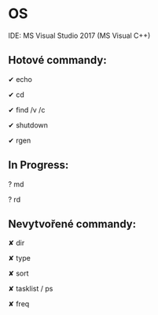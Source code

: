 # OS

IDE: MS Visual Studio 2017 (MS Visual C++)

## Hotové commandy:

  ✔ echo
  
  ✔ cd
  
  ✔ find /v /c
  
  ✔ shutdown
  
  ✔ rgen

## In Progress:

  ? md
  
  ? rd


## Nevytvořené commandy:

  ✘ dir
  
  ✘ type
  
  ✘ sort
  
  ✘ tasklist / ps
  
  ✘ freq
